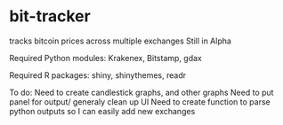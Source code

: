 # bit-tracker
tracks bitcoin prices across multiple exchanges
Still in Alpha

Required Python modules:
Krakenex,
Bitstamp,
gdax

Required R packages:
shiny,
shinythemes,
readr

To do:
Need to create candlestick graphs, and other graphs
Need to put panel for output/ generaly clean up UI
Need to create function to parse python outputs so I can easily add new exchanges
